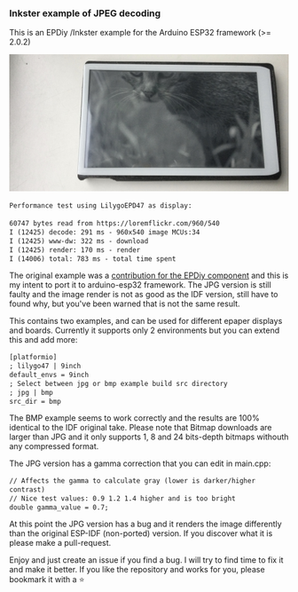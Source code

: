 ### Inkster example of JPEG decoding

This is an EPDiy /Inkster example for the Arduino ESP32 framework (>= 2.0.2)

![cat](assets/demo_readme.jpg)


```
Performance test using LilygoEPD47 as display:

60747 bytes read from https://loremflickr.com/960/540
I (12425) decode: 291 ms - 960x540 image MCUs:34
I (12425) www-dw: 322 ms - download
I (12425) render: 170 ms - render
I (14006) total: 783 ms - total time spent

```

The original example was a [contribution for the EPDiy component](https://github.com/vroland/epdiy/graphs/contributors) and this is my intent to port it to arduino-esp32 framework.
The JPG version is still faulty and the image render is not as good as the IDF version, still have to found why, but you've been warned that is not the same result.

This contains two examples, and can be used for different epaper displays and boards. Currently it supports only 2 environments but you can extend this and add more:

```
[platformio]
; lilygo47 | 9inch
default_envs = 9inch
; Select between jpg or bmp example build src directory
; jpg | bmp
src_dir = bmp
```

The BMP example seems to work correctly and the results are 100% identical to the IDF original take. 
Please note that Bitmap downloads are larger than JPG and it only supports 1, 8 and 24 bits-depth bitmaps withouth any compressed format.



The JPG version has a gamma correction that you can edit in main.cpp:

```
// Affects the gamma to calculate gray (lower is darker/higher contrast)
// Nice test values: 0.9 1.2 1.4 higher and is too bright
double gamma_value = 0.7;
```

At this point the JPG version has a bug and it renders the image differently than the original ESP-IDF (non-ported) version. If you discover what it is please make a pull-request.


Enjoy and just create an issue if you find a bug. I will try to find time to fix it and make it better.
If you like the repository and works for you, please bookmark it with a ⭐
